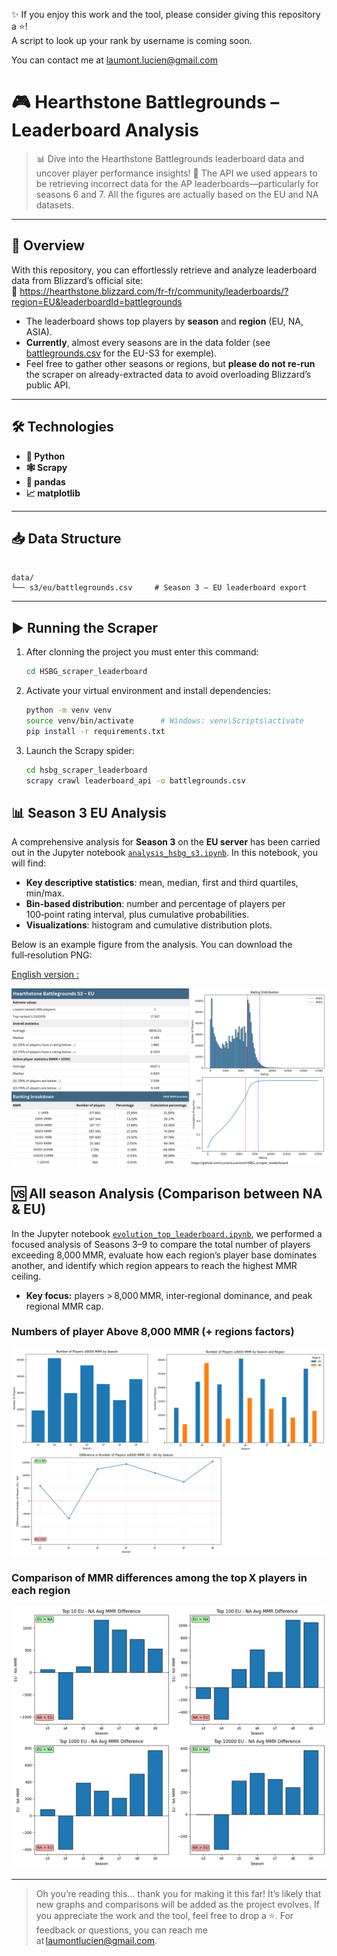 ✨ If you enjoy this work and the tool, please consider giving this repository a ⭐!  
A script to look up your rank by username is coming soon.

You can contact me at laumont.lucien@gmail.com

# 🎮 Hearthstone Battlegrounds – Leaderboard Analysis

> 📊 Dive into the Hearthstone Battlegrounds leaderboard data and uncover player performance insights!
> 🚫 The API we used appears to be retrieving incorrect data for the AP leaderboards—particularly for seasons 6 and 7. All the figures are actually based on the EU and NA datasets.

---

## 🚀 Overview

With this repository, you can effortlessly retrieve and analyze leaderboard data from Blizzard’s official site:  
🔗 https://hearthstone.blizzard.com/fr-fr/community/leaderboards/?region=EU&leaderboardId=battlegrounds

- The leaderboard shows top players by **season** and **region** (EU, NA, ASIA).  
- **Currently**, almost every seasons are in the data folder (see [battlegrounds.csv](data/s3/eu/battlegrounds.csv) for the EU-S3 for exemple).  
- Feel free to gather other seasons or regions, but **please do not re-run** the scraper on already-extracted data to avoid overloading Blizzard’s public API.  

---

## 🛠️ Technologies

- **🐍 Python**  
- **🕸️ Scrapy**  
- **🐼 pandas**  
- **📈 matplotlib**

---

## 📥 Data Structure

```

data/
└── s3/eu/battlegrounds.csv     # Season 3 – EU leaderboard export

````

---

## ▶️ Running the Scraper

1. After clonning the project you must enter this command:  
   ```bash
   cd HSBG_scraper_leaderboard
    ```

2. Activate your virtual environment and install dependencies:

   ```bash
   python -m venv venv
   source venv/bin/activate      # Windows: venv\Scripts\activate
   pip install -r requirements.txt
   ```
3. Launch the Scrapy spider:

   ```bash
   cd hsbg_scraper_leaderboard
   scrapy crawl leaderboard_api -o battlegrounds.csv
   ```

## 📊 Season 3 EU Analysis

A comprehensive analysis for **Season 3** on the **EU server** has been carried out in the Jupyter notebook [`analysis_hsbg_s3.ipynb`](analysis_hsbg_s3.ipynb). In this notebook, you will find:

- **Key descriptive statistics**: mean, median, first and third quartiles, min/max.
- **Bin‑based distribution**: number and percentage of players per 100‑point rating interval, plus cumulative probabilities.
- **Visualizations**: histogram and cumulative distribution plots.

Below is an example figure from the analysis. You can download the full‑resolution PNG:

[English version :](figures/HSBG_s3_eu_analysis_EN.png)

![Rating Distribution & Cumulative EN](figures/HSBG_s3_eu_analysis_EN.png)

## 🆚 All season Analysis (Comparison between NA & EU)

In the Jupyter notebook [`evolution_top_leaderboard.ipynb`](evolution_top_leaderboard.ipynb), we performed a focused analysis of Seasons 3–9 to compare the total number of players exceeding 8,000 MMR, evaluate how each region’s player base dominates another, and identify which region appears to reach the highest MMR ceiling.

- **Key focus:** players > 8,000 MMR, inter‑regional dominance, and peak regional MMR cap.

### Numbers of player Above 8,000 MMR (+ regions factors)

![Number of Players Above 8,000 MMR](figures/number_of_players_above_8k_triple_graph.png)

### Comparison of MMR differences among the top X players in each region

![Comparison of Top Leaderboard Player Counts Between EU & NA](figures/difference_top_leaderboard.png)

--- 

>Oh you’re reading this... thank you for making it this far! It’s likely that new graphs and comparisons will be added as the project evolves.
>If you appreciate the work and the tool, feel free to drop a ⭐.
>For feedback or questions, you can reach me at laumontlucien@gmail.com.